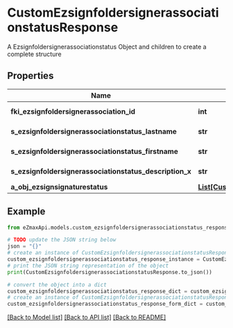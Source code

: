 # CustomEzsignfoldersignerassociationstatusResponse

A Ezsignfoldersignerassociationstatus Object and children to create a complete structure

## Properties

Name | Type | Description | Notes
------------ | ------------- | ------------- | -------------
**fki_ezsignfoldersignerassociation_id** | **int** | The unique ID of the Ezsignfoldersignerassociation | 
**s_ezsignfoldersignerassociationstatus_lastname** | **str** | The last name of the Ezsignsigner | [optional] 
**s_ezsignfoldersignerassociationstatus_firstname** | **str** | The first name of the Ezsignsigner | [optional] 
**s_ezsignfoldersignerassociationstatus_description_x** | **str** | The description of the Ezsignsigner | [optional] 
**a_obj_ezsignsignaturestatus** | [**List[CustomEzsignsignaturestatusResponse]**](CustomEzsignsignaturestatusResponse.md) |  | 

## Example

```python
from eZmaxApi.models.custom_ezsignfoldersignerassociationstatus_response import CustomEzsignfoldersignerassociationstatusResponse

# TODO update the JSON string below
json = "{}"
# create an instance of CustomEzsignfoldersignerassociationstatusResponse from a JSON string
custom_ezsignfoldersignerassociationstatus_response_instance = CustomEzsignfoldersignerassociationstatusResponse.from_json(json)
# print the JSON string representation of the object
print(CustomEzsignfoldersignerassociationstatusResponse.to_json())

# convert the object into a dict
custom_ezsignfoldersignerassociationstatus_response_dict = custom_ezsignfoldersignerassociationstatus_response_instance.to_dict()
# create an instance of CustomEzsignfoldersignerassociationstatusResponse from a dict
custom_ezsignfoldersignerassociationstatus_response_form_dict = custom_ezsignfoldersignerassociationstatus_response.from_dict(custom_ezsignfoldersignerassociationstatus_response_dict)
```
[[Back to Model list]](../README.md#documentation-for-models) [[Back to API list]](../README.md#documentation-for-api-endpoints) [[Back to README]](../README.md)


